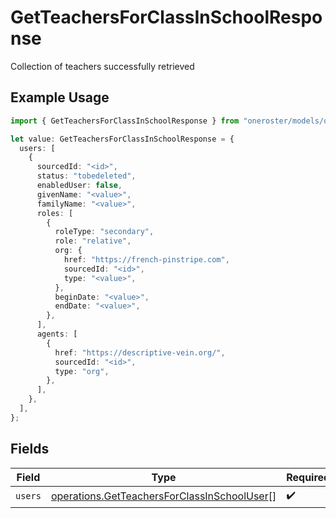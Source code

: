 # GetTeachersForClassInSchoolResponse

Collection of teachers successfully retrieved

## Example Usage

```typescript
import { GetTeachersForClassInSchoolResponse } from "oneroster/models/operations";

let value: GetTeachersForClassInSchoolResponse = {
  users: [
    {
      sourcedId: "<id>",
      status: "tobedeleted",
      enabledUser: false,
      givenName: "<value>",
      familyName: "<value>",
      roles: [
        {
          roleType: "secondary",
          role: "relative",
          org: {
            href: "https://french-pinstripe.com",
            sourcedId: "<id>",
            type: "<value>",
          },
          beginDate: "<value>",
          endDate: "<value>",
        },
      ],
      agents: [
        {
          href: "https://descriptive-vein.org/",
          sourcedId: "<id>",
          type: "org",
        },
      ],
    },
  ],
};
```

## Fields

| Field                                                                                                      | Type                                                                                                       | Required                                                                                                   | Description                                                                                                |
| ---------------------------------------------------------------------------------------------------------- | ---------------------------------------------------------------------------------------------------------- | ---------------------------------------------------------------------------------------------------------- | ---------------------------------------------------------------------------------------------------------- |
| `users`                                                                                                    | [operations.GetTeachersForClassInSchoolUser](../../models/operations/getteachersforclassinschooluser.md)[] | :heavy_check_mark:                                                                                         | N/A                                                                                                        |